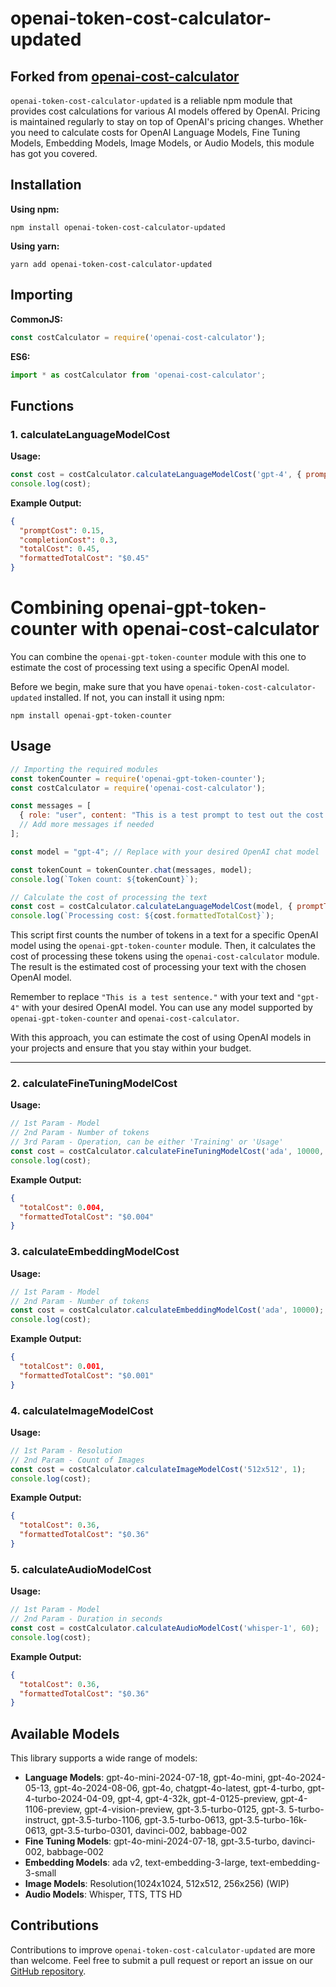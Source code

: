 # openai-token-cost-calculator-updated
## Forked from  [openai-cost-calculator](https://github.com/codergautam/openai-cost-calculator)

`openai-token-cost-calculator-updated` is a reliable npm module that provides cost calculations for various AI models offered by OpenAI. Pricing is maintained regularly to stay on top of OpenAI's pricing changes. Whether you need to calculate costs for OpenAI Language Models, Fine Tuning Models, Embedding Models, Image Models, or Audio Models, this module has got you covered.

## Installation

**Using npm:**
```
npm install openai-token-cost-calculator-updated
```

**Using yarn:**
```
yarn add openai-token-cost-calculator-updated
```

## Importing

**CommonJS:**
```javascript
const costCalculator = require('openai-cost-calculator');
```

**ES6:**
```javascript
import * as costCalculator from 'openai-cost-calculator';
```

## Functions

### 1. calculateLanguageModelCost

**Usage:**
```javascript
const cost = costCalculator.calculateLanguageModelCost('gpt-4', { promptTokens: 5000, completionTokens: 10000 });
console.log(cost);
```

**Example Output:**
```json
{
  "promptCost": 0.15,
  "completionCost": 0.3,
  "totalCost": 0.45,
  "formattedTotalCost": "$0.45"
}
```

# Combining openai-gpt-token-counter with openai-cost-calculator

You can combine the `openai-gpt-token-counter` module with this one to estimate the cost of processing text using a specific OpenAI model.

Before we begin, make sure that you have `openai-token-cost-calculator-updated` installed. If not, you can install it using npm:
```shell
npm install openai-gpt-token-counter
```

## Usage
```javascript
// Importing the required modules
const tokenCounter = require('openai-gpt-token-counter');
const costCalculator = require('openai-cost-calculator');

const messages = [
  { role: "user", content: "This is a test prompt to test out the cost calculation functionality of openai-cost-calculator" },
  // Add more messages if needed
];

const model = "gpt-4"; // Replace with your desired OpenAI chat model

const tokenCount = tokenCounter.chat(messages, model);
console.log(`Token count: ${tokenCount}`);

// Calculate the cost of processing the text
const cost = costCalculator.calculateLanguageModelCost(model, { promptTokens: tokenCount });
console.log(`Processing cost: ${cost.formattedTotalCost}`);
```

This script first counts the number of tokens in a text for a specific OpenAI model using the `openai-gpt-token-counter` module. Then, it calculates the cost of processing these tokens using the `openai-cost-calculator` module. The result is the estimated cost of processing your text with the chosen OpenAI model.

Remember to replace `"This is a test sentence."` with your text and `"gpt-4"` with your desired OpenAI model. You can use any model supported by `openai-gpt-token-counter` and `openai-cost-calculator`.

With this approach, you can estimate the cost of using OpenAI models in your projects and ensure that you stay within your budget.

---

### 2. calculateFineTuningModelCost

**Usage:**
```javascript
// 1st Param - Model
// 2nd Param - Number of tokens
// 3rd Param - Operation, can be either 'Training' or 'Usage'
const cost = costCalculator.calculateFineTuningModelCost('ada', 10000, 'Training');
console.log(cost);
```

**Example Output:**
```json
{
  "totalCost": 0.004,
  "formattedTotalCost": "$0.004"
}
```

### 3. calculateEmbeddingModelCost

**Usage:**
```javascript
// 1st Param - Model
// 2nd Param - Number of tokens
const cost = costCalculator.calculateEmbeddingModelCost('ada', 10000);
console.log(cost);
```

**Example Output:**
```json
{
  "totalCost": 0.001,
  "formattedTotalCost": "$0.001"
}
```

### 4. calculateImageModelCost

**Usage:**
```javascript
// 1st Param - Resolution
// 2nd Param - Count of Images
const cost = costCalculator.calculateImageModelCost('512x512', 1);
console.log(cost);
```

**Example Output:**
```json
{
  "totalCost": 0.36,
  "formattedTotalCost": "$0.36"
}
```

### 5. calculateAudioModelCost

**Usage:**
```javascript
// 1st Param - Model
// 2nd Param - Duration in seconds
const cost = costCalculator.calculateAudioModelCost('whisper-1', 60);
console.log(cost);
```

**Example Output:**
```json
{
  "totalCost": 0.36,
  "formattedTotalCost": "$0.36"
}
```

## Available Models

This library supports a wide range of models:

- **Language Models**: gpt-4o-mini-2024-07-18, gpt-4o-mini, gpt-4o-2024-05-13, gpt-4o-2024-08-06, gpt-4o, chatgpt-4o-latest, gpt-4-turbo,
  gpt-4-turbo-2024-04-09, gpt-4, gpt-4-32k, gpt-4-0125-preview, gpt-4-1106-preview, gpt-4-vision-preview, gpt-3.5-turbo-0125, gpt-3.
  5-turbo-instruct, gpt-3.5-turbo-1106, gpt-3.5-turbo-0613, gpt-3.5-turbo-16k-0613, gpt-3.5-turbo-0301, davinci-002, babbage-002
- **Fine Tuning Models**: gpt-4o-mini-2024-07-18, gpt-3.5-turbo, davinci-002, babbage-002
- **Embedding Models**: ada v2, text-embedding-3-large, text-embedding-3-small
- **Image Models**: Resolution(1024x1024, 512x512, 256x256) (WIP)
- **Audio Models**: Whisper, TTS, TTS HD

## Contributions

Contributions to improve `openai-token-cost-calculator-updated` are more than welcome. Feel free to submit a pull request or report an issue on our [GitHub repository](https://github.com/dani01Lost4ever/openai-cost-calculator-updated).